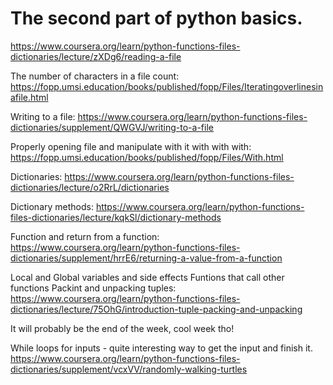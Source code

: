 # The second part of python basics.
[dynamic typing in python]: https://stackoverflow.com/questions/11328920/is-python-strongly-typed

https://www.coursera.org/learn/python-functions-files-dictionaries/lecture/zXDg6/reading-a-file

The number of characters in a file count: 
https://fopp.umsi.education/books/published/fopp/Files/Iteratingoverlinesinafile.html

Writing to a file:
https://www.coursera.org/learn/python-functions-files-dictionaries/supplement/QWGVJ/writing-to-a-file

Properly opening file and manipulate with it with with with:
https://fopp.umsi.education/books/published/fopp/Files/With.html

Dictionaries:
https://www.coursera.org/learn/python-functions-files-dictionaries/lecture/o2RrL/dictionaries

Dictionary methods:
https://www.coursera.org/learn/python-functions-files-dictionaries/lecture/kqkSl/dictionary-methods

Function and return from a function:
https://www.coursera.org/learn/python-functions-files-dictionaries/supplement/hrrE6/returning-a-value-from-a-function

Local and Global variables and side effects
Funtions that call other functions 
Packint and unpacking tuples:
https://www.coursera.org/learn/python-functions-files-dictionaries/lecture/75OhG/introduction-tuple-packing-and-unpacking

It will probably be the end of the week, cool week tho!

While loops for inputs - quite interesting way to get the input and finish it.
https://www.coursera.org/learn/python-functions-files-dictionaries/supplement/vcxVV/randomly-walking-turtles

